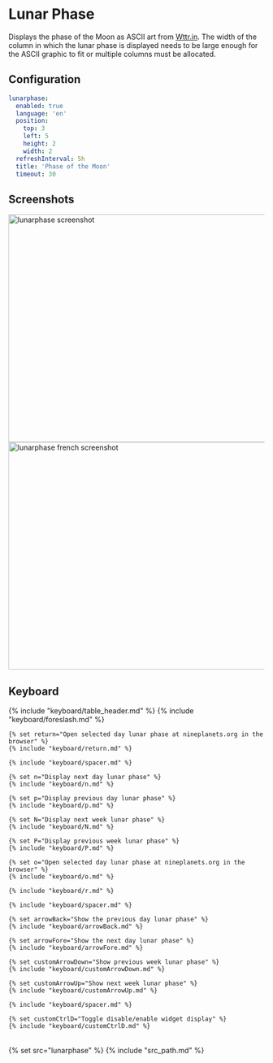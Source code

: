 # Lunar Phase

Displays the phase of the Moon as ASCII art from [Wttr.in](http://wttr.in). The width of the column in which the lunar phase is displayed needs to be large enough for the ASCII graphic to fit or multiple columns must be allocated.

## Configuration

```yaml
lunarphase:
  enabled: true
  language: 'en'
  position:
    top: 3
    left: 5
    height: 2
    width: 2
  refreshInterval: 5h
  title: 'Phase of the Moon'
  timeout: 30
```

## Screenshots

<p float="left">
  <img class="screenshot" src="/assets/modules/lunarphase.png" width="640" height="448" alt="lunarphase screenshot" />
  <img class="screenshot" src="/assets/modules/lunarphase-fr.png" width="640" height="448" alt="lunarphase french screenshot" />
</p>

## Keyboard

<table>
  {% include "keyboard/table_header.md" %}

  <tbody>
    {% include "keyboard/foreslash.md" %}
    
    {% set return="Open selected day lunar phase at nineplanets.org in the browser" %}
    {% include "keyboard/return.md" %}

    {% include "keyboard/spacer.md" %}

    {% set n="Display next day lunar phase" %}
    {% include "keyboard/n.md" %}

    {% set p="Display previous day lunar phase" %}
    {% include "keyboard/p.md" %}

    {% set N="Display next week lunar phase" %}
    {% include "keyboard/N.md" %}

    {% set P="Display previous week lunar phase" %}
    {% include "keyboard/P.md" %}

    {% set o="Open selected day lunar phase at nineplanets.org in the browser" %}
    {% include "keyboard/o.md" %}

    {% include "keyboard/r.md" %}

    {% include "keyboard/spacer.md" %}

    {% set arrowBack="Show the previous day lunar phase" %}
    {% include "keyboard/arrowBack.md" %}

    {% set arrowFore="Show the next day lunar phase" %}
    {% include "keyboard/arrowFore.md" %}

    {% set customArrowDown="Show previous week lunar phase" %}
    {% include "keyboard/customArrowDown.md" %}

    {% set customArrowUp="Show next week lunar phase" %}
    {% include "keyboard/customArrowUp.md" %}

    {% include "keyboard/spacer.md" %}

    {% set customCtrlD="Toggle disable/enable widget display" %}
    {% include "keyboard/customCtrlD.md" %}
  </tbody>
</table>

{% set src="lunarphase" %}
{% include "src_path.md" %}
